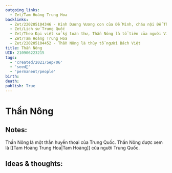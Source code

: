```yaml
---
outgoing_links:
  - Zet/Tam Hoàng Trung Hoa
backlinks:
  - Zet/220205104346 - Kinh Dương Vương con của Đế Minh, cháu nội Đế Thừa, chắt của Thần Nông
  - Zet/Lịch sử Trung Quốc
  - Zet/Theo Đại việt sử ký toàn thư, Thần Nông là tổ tiên của người Việt
  - Zet/Tam Hoàng Trung Hoa
  - Zet/220205104452 - Thần Nông là thủy tổ người Bách Việt
title: Thần Nông
UID: 210906223215
tags:
  - 'created/2021/Sep/06'
  - 'seed🥜'
  - 'permanent/people'
birth: 
death: 
publish: True
---
```

# Thần Nông

## Notes:
Thần Nông là một thần huyền thoại của Trung Quốc.
Thần Nông được xem là [[Tam Hoàng Trung Hoa|Tam Hoàng]] của người Trung Quốc.


## Ideas & thoughts:

